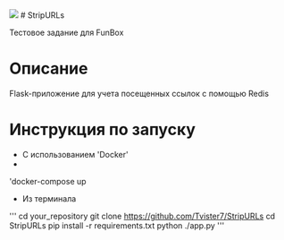 <img src="https://img.shields.io/badge/flask-2.0.1-blue">
# StripURLs

Тестовое задание для FunBox

# Описание

Flask-приложение для учета посещенных ссылок с помощью Redis

# Инструкция по запуску

- С использованием 'Docker'
- 
'docker-compose up

- Из терминала 

'''
cd your_repository
git clone https://github.com/Tvister7/StripURLs
cd StripURLs
pip install -r requirements.txt
python ./app.py
'''
